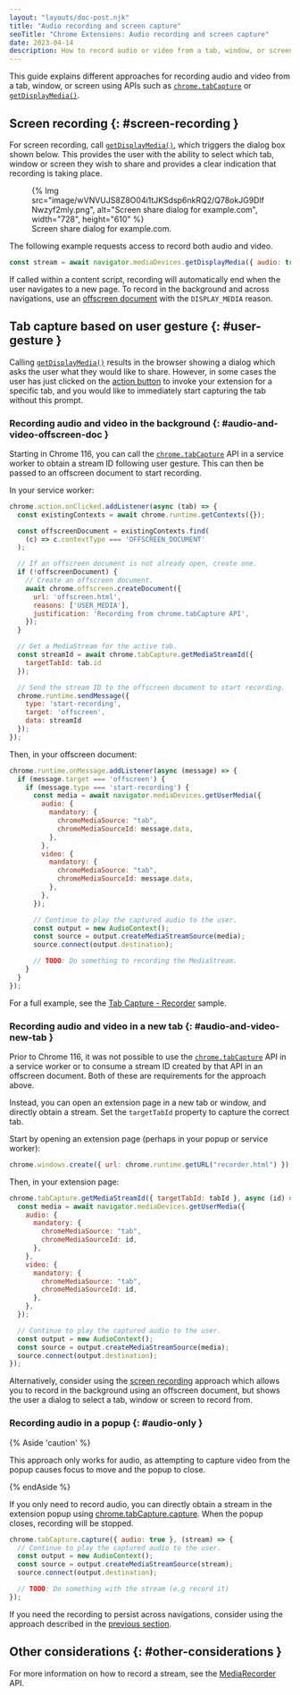 ```yaml
---
layout: "layouts/doc-post.njk"
title: "Audio recording and screen capture"
seoTitle: "Chrome Extensions: Audio recording and screen capture"
date: 2023-04-14
description: How to record audio or video from a tab, window, or screen.
---
```


This guide explains different approaches for recording audio and video from a tab, window, or
screen using APIs such as [`chrome.tabCapture`][tabcapture] or
[`getDisplayMedia()`][get-display-media].

## Screen recording {: #screen-recording }

For screen recording, call [`getDisplayMedia()`][get-display-media], which triggers the dialog box
shown below. This provides the user with the ability to select which tab, window or screen they wish
to share and provides a clear indication that recording is taking place.

<figure data-size="full">
  {% Img src="image/wVNVUJS8Z8O04i1tJKSdsp6nkRQ2/Q78okJG9DlfNwzyf2mly.png", alt="Screen share dialog for example.com", width="728", height="610" %}
  <figcaption>Screen share dialog for example.com.</figcaption>
</figure>

The following example requests access to record both audio and video.

```js
const stream = await navigator.mediaDevices.getDisplayMedia({ audio: true, video: true });
```

If called within a content script, recording will automatically end when the user navigates to a new
page. To record in the background and across navigations, use an
[offscreen document][offscreen-documents] with the `DISPLAY_MEDIA` reason.

## Tab capture based on user gesture {: #user-gesture }

Calling [`getDisplayMedia()`][get-display-media] results in the browser showing a dialog which asks
the user what they would like to share. However, in some cases the user has just clicked on the
[action button][action-button] to invoke your extension for a specific tab, and you would like to
immediately start capturing the tab without this prompt.

### Recording audio and video in the background {: #audio-and-video-offscreen-doc }

Starting in Chrome 116, you can call the [`chrome.tabCapture`][tabcapture] API in a service worker
to obtain a stream ID following user gesture. This can then be passed to an offscreen document to
start recording.

In your service worker:

```js
chrome.action.onClicked.addListener(async (tab) => {
  const existingContexts = await chrome.runtime.getContexts({});

  const offscreenDocument = existingContexts.find(
    (c) => c.contextType === 'OFFSCREEN_DOCUMENT'
  );

  // If an offscreen document is not already open, create one.
  if (!offscreenDocument) {
    // Create an offscreen document.
    await chrome.offscreen.createDocument({
      url: 'offscreen.html',
      reasons: ['USER_MEDIA'],
      justification: 'Recording from chrome.tabCapture API',
    });
  }

  // Get a MediaStream for the active tab.
  const streamId = await chrome.tabCapture.getMediaStreamId({
    targetTabId: tab.id
  });

  // Send the stream ID to the offscreen document to start recording.
  chrome.runtime.sendMessage({
    type: 'start-recording',
    target: 'offscreen',
    data: streamId
  });
});
```

Then, in your offscreen document:

```js
chrome.runtime.onMessage.addListener(async (message) => {
  if (message.target === 'offscreen') {
    if (message.type === 'start-recording') {
      const media = await navigator.mediaDevices.getUserMedia({
        audio: {
          mandatory: {
            chromeMediaSource: "tab",
            chromeMediaSourceId: message.data,
          },
        },
        video: {
          mandatory: {
            chromeMediaSource: "tab",
            chromeMediaSourceId: message.data,
          },
        },
      });

      // Continue to play the captured audio to the user.
      const output = new AudioContext();
      const source = output.createMediaStreamSource(media);
      source.connect(output.destination);

      // TODO: Do something to recording the MediaStream.
    }
  }
});
```

For a full example, see the [Tab Capture - Recorder][recorder-sample] sample.

### Recording audio and video in a new tab {: #audio-and-video-new-tab }

Prior to Chrome 116, it was not possible to use the [`chrome.tabCapture`][tabcapture] API in a
service worker or to consume a stream ID created by that API in an offscreen document. Both of these
are requirements for the approach above.

Instead, you can open an extension page in a new tab or window, and directly obtain a stream. Set
the `targetTabId` property to capture the correct tab.

Start by opening an extension page (perhaps in your popup or service worker):

```js
chrome.windows.create({ url: chrome.runtime.getURL("recorder.html") });
```

Then, in your extension page:

```js
chrome.tabCapture.getMediaStreamId({ targetTabId: tabId }, async (id) => {
  const media = await navigator.mediaDevices.getUserMedia({
    audio: {
      mandatory: {
        chromeMediaSource: "tab",
        chromeMediaSourceId: id,
      },
    },
    video: {
      mandatory: {
        chromeMediaSource: "tab",
        chromeMediaSourceId: id,
      },
    },
  });

  // Continue to play the captured audio to the user.
  const output = new AudioContext();
  const source = output.createMediaStreamSource(media);
  source.connect(output.destination);
});
```

Alternatively, consider using the [screen recording](#screen-recording) approach which allows you to
record in the background using an offscreen document, but shows the user a dialog to select a tab,
window or screen to record from.

### Recording audio in a popup {: #audio-only }

{% Aside 'caution' %}

This approach only works for audio, as attempting to capture video from the popup causes
focus to move and the popup to close.

{% endAside %}

If you only need to record audio, you can directly obtain a stream in the extension popup using
[chrome.tabCapture.capture][tabcapture-capture]. When the popup closes, recording will be stopped.

```js
chrome.tabCapture.capture({ audio: true }, (stream) => {
  // Continue to play the captured audio to the user.
  const output = new AudioContext();
  const source = output.createMediaStreamSource(stream);
  source.connect(output.destination);

  // TODO: Do something with the stream (e.g record it)
});
```

If you need the recording to persist across navigations, consider using the approach described
in the [previous section](#audio-and-video-offscreen-doc).

## Other considerations {: #other-considerations }

For more information on how to record a stream, see the [MediaRecorder][media-recorder] API.

[tabcapture]: /docs/extensions/reference/tabCapture
[tabcapture-capture]: /docs/extensions/reference/tabCapture/#method-capture
[tabcapture-media-stream-id]: /docs/extensions/reference/tabCapture/#method-getMediaStreamId
[get-display-media]: https://developer.mozilla.org/en-US/docs/Web/API/MediaDevices/getDisplayMedia
[offscreen-documents]: /blog/Offscreen-Documents-in-Manifest-v3/
[feedback-mailing-list]: https://groups.google.com/a/chromium.org/g/chromium-extensions/c/Ef08XtOOyoI/m/L5HM7yPsBAAJ
[media-recorder]: https://developer.mozilla.org/en-US/docs/Web/API/MediaRecorder
[action-button]: /docs/extensions/mv3/user_interface/#action
[recorder-sample]: https://github.com/GoogleChrome/chrome-extensions-samples/tree/main/functional-samples/sample.tabcapture-recorder
